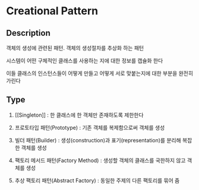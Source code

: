 # Creational Pattern

## Description

객체의 생성에 관련된 패턴. 객체의 생성절차를 추상화 하는 패턴

시스템이 어떤 구체적인 클래스를 사용하는 지에 대한 정보를 캡슐화 한다

이들 클래스의 인스턴스들이 어떻게 만들고 어떻게 서로 맞붙는지에 대한 부분을 완전히 가린다

## Type

1. [[Singleton]] : 한 클래스에 한 객체만 존재하도록 제한한다

2. 프로토타입 패턴(Prototype) : 기존 객체를 복제함으로써 객체를 생성

3. 빌더 패턴(Builder) : 생성(construction)과 표기(representation)를 분리해 복잡한 객체를 생성

4. 팩토리 메서드 패턴(Factory Method) : 생성할 객체의 클래스를 국한하지 않고 객체를 생성

5. 추상 팩토리 패턴(Abstract Factory) : 동일한 주제의 다른 팩토리를 묶어 줌
